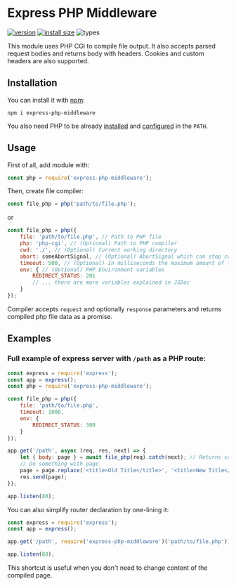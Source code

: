 # Express PHP Middleware

[![version](https://badgen.net/npm/v/express-php-middleware?label=version&icon=npm)](https://www.npmjs.com/package/express-php-middleware)
[![install size](https://badgen.net/packagephobia/install/express-php-middleware?color=yellow&icon=packagephobia)](https://packagephobia.com/result?p=express-php-middleware)
![types](https://badgen.net/npm/types/express-php-middleware?color=green&icon=typescript)

This module uses PHP CGI to compile file output. It also accepts parsed request bodies and returns body with headers. Cookies and custom headers are also supported.

## Installation

You can install it with [npm](https://www.npmjs.com/):

```
npm i express-php-middleware
```

You also need PHP to be already [installed](https://www.php.net/install) and [configured](https://www.php.net/manual/en/faq.installation.php#faq.installation.addtopath) in the `PATH`.

## Usage

First of all, add module with:

```js
const php = require('express-php-middleware');
```

Then, create file compiler:

```js
const file_php = php('path/to/file.php');
```

or

```js
const file_php = php({
    file: 'path/to/file.php', // Path to PHP file
    php: 'php-cgi', // (Optional) Path to PHP compiler
    cwd: './', // (Optional) Current working directory
    abort: someAbortSignal, // (Optional) AbortSignal which can stop compilation process
    timeout: 500, // (Optional) In milliseconds the maximum amount of time the process is allowed to run
    env: { // (Optional) PHP Environment variables
        REDIRECT_STATUS: 201
        // ... there are more variables explained in JSDoc
    }
});
```

Compiler accepts `request` and optionally `response` parameters and returns compiled php file data as a promise.

## Examples

### Full example of express server with `/path` as a PHP route:

```js
const express = require('express');
const app = express();
const php = require('express-php-middleware');

const file_php = php({
    file: 'path/to/file.php',
    timeout: 1000,
    env: {
        REDIRECT_STATUS: 300
    }
});

app.get('/path', async (req, res, next) => {
    let { body: page } = await file_php(req).catch(next); // Returns compiler output as a string
    // Do something with page
    page = page.replace('<title>Old Title</title>', '<title>New Title</title>');
    res.send(page);
});

app.listen(80);
```

You can also simplify router declaration by one-lining it:

```js
const express = require('express');
const app = express();

app.get('/path', require('express-php-middleware')('path/to/file.php'));

app.listen(80);
```

This shortcut is useful when you don't need to change content of the compiled page.
